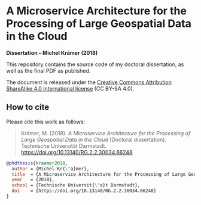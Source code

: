 A Microservice Architecture for the Processing of Large Geospatial Data in the Cloud
====================================================================================

**Dissertation &ndash; Michel Krämer (2018)**

This repository contains the source code of my doctoral dissertation, as well as the final PDF as published.

The document is released under the [Creative Commons Attribution ShareAlike 4.0 International license](http://creativecommons.org/licenses/by-sa/4.0) (CC BY-SA 4.0).

How to cite
-----------

Please cite this work as follows:

> Krämer, M. (2018). *A Microservice Architecture for the Processing of Large Geospatial Data in the Cloud* (Doctoral dissertation). Technische Universität Darmstadt. https://doi.org/10.13140/RG.2.2.30034.66248

```bibtex
@phdthesis{kraemer2018,
  author = {Michel Kr{\"a}mer},
  title  = {A Microservice Architecture for the Processing of Large Geospatial Data in the Cloud},
  year   = {2018},
  school = {Technische Universit{\"a}t Darmstadt},
  doi    = {https://doi.org/10.13140/RG.2.2.30034.66248}
}
```
